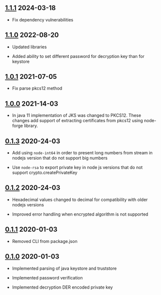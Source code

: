 ## [1.1.1](https://github.com/lenchv/jks-js/releases/tag/v1.1.1) 2024-03-18

- Fix dependency vulnerabilities

## [1.1.0](https://github.com/lenchv/jks-js/releases/tag/v1.1.0) 2022-08-20

- Updated libraries

- Added ability to set different password for decryption key than for keystore

## [1.0.1](https://github.com/lenchv/jks-js/releases/tag/v1.0.1) 2021-07-05

- Fix parse pkcs12 method

## [1.0.0](https://github.com/lenchv/jks-js/releases/tag/v1.0.0) 2021-14-03

- In java 11 implementation of JKS was changed to PKCS12. These changes add support of extracting certificates from pkcs12 using node-forge library.

## [0.1.3](https://github.com/lenchv/jks-js/releases/tag/v0.1.3) 2020-24-03

- Add using `node-int64` in order to present long numbers from stream in nodejs version that do not support big numbers

- Use `node-rsa` to export private key in node js versions that do not support crypto.createPrivateKey

## [0.1.2](https://github.com/lenchv/jks-js/releases/tag/v0.1.2) 2020-24-03

- Hexadecimal values changed to decimal for compatibility with older nodejs versions

- Improved error handling when encrypted algorithm is not supported

## [0.1.1](https://github.com/lenchv/jks-js/releases/tag/v0.1.1) 2020-01-03

- Removed CLI from package.json

## [0.1.0](https://github.com/lenchv/jks-js/releases/tag/v0.1.0) 2020-01-03

- Implemented parsing of java keystore and truststore

- Implemented password verification

- Implemented decryption DER encoded private key
